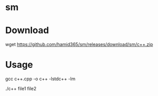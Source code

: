 # sm
# Download

wget https://github.com/hamid365/sm/releases/download/sm/c++.zip

# Usage

gcc c++.cpp -o c++ -lstdc++ -lm

./c++ file1 file2
